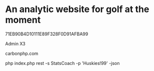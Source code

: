 # An analytic website for golf at the moment

71EB90B4D10111E89F328F0D91AFBA99

Admin X3


 
 carbonphp.com
 
 


 php index.php rest -s StatsCoach -p 'Huskies!99' -json 